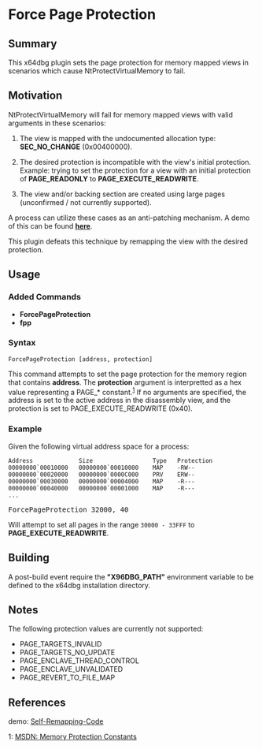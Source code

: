 # Force Page Protection

## Summary

This x64dbg plugin sets the page protection for memory mapped views in scenarios which cause NtProtectVirtualMemory to fail.

## Motivation

NtProtectVirtualMemory will fail for memory mapped views with valid arguments in these scenarios:

1. The view is mapped with the undocumented allocation type: **SEC\_NO\_CHANGE** (0x00400000). 

2. The desired protection is incompatible with the view's initial protection. Example: trying to set the protection for a view with an initial protection of **PAGE\_READONLY** to **PAGE\_EXECUTE\_READWRITE**.

3. The view and/or backing section are created using large pages (unconfirmed / not currently supported).

A process can utilize these cases as an anti-patching mechanism. A demo of this can be found **[here](https://github.com/changeofpace/Self-Remapping-Code)**.

This plugin defeats this technique by remapping the view with the desired protection.

## Usage

### Added Commands

- **ForcePageProtection**
- **fpp**

### Syntax

    ForcePageProtection [address, protection]

This command attempts to set the page protection for the memory region that contains **address**. The **protection** argument is interpretted as a hex value representing a PAGE\_* constant.<sup>[1](#reference1)</sup> If no arguments are specified, the address is set to the active address in the disassembly view, and the protection is set to PAGE\_EXECUTE\_READWRITE (0x40).

### Example

Given the following virtual address space for a process:

    Address             Size                 Type   Protection
    00000000`00010000   00000000`00010000    MAP    -RW--
    00000000`00020000   00000000`0000C000    PRV    ERW--
    00000000`00030000   00000000`00004000    MAP    -R---
    00000000`00040000   00000000`00001000    MAP    -R---
    ...

<pre>ForcePageProtection 32000, 40</pre>

Will attempt to set all pages in the range ```30000 - 33FFF``` to **PAGE\_EXECUTE\_READWRITE**.

## Building

A post-build event require the **"X96DBG\_PATH"** environment variable to be defined to the x64dbg installation directory.

## Notes

The following protection values are currently not supported:

- PAGE\_TARGETS\_INVALID
- PAGE\_TARGETS\_NO\_UPDATE
- PAGE\_ENCLAVE\_THREAD\_CONTROL
- PAGE\_ENCLAVE\_UNVALIDATED
- PAGE\_REVERT\_TO\_FILE\_MAP

## References

demo: [Self-Remapping-Code](https://github.com/changeofpace/Self-Remapping-Code)

<a name="reference1">1</a>: [MSDN: Memory Protection Constants](https://msdn.microsoft.com/en-us/library/windows/desktop/aa366786)
